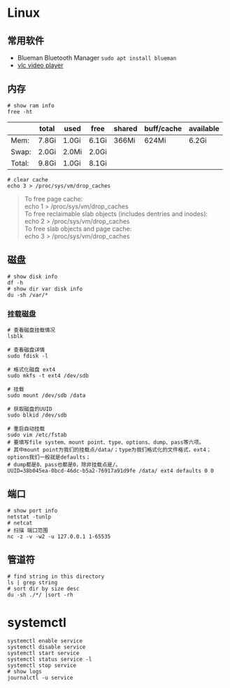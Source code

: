# Linux

## 常用软件

- Blueman Bluetooth Manager `sudo apt install blueman`
- [vlc video player](https://www.videolan.org/vlc/download-ubuntu.html)

## 内存

```shell
# show ram info
free -ht
```

|        | total | used  | free  | shared | buff/cache | available |
|--------|-------|-------|-------|--------|------------|-----------|
| Mem:   | 7.8Gi | 1.0Gi | 6.1Gi | 366Mi  | 624Mi      | 6.2Gi     |
| Swap:  | 2.0Gi | 2.0Mi | 2.0Gi |        |            |           |
| Total: | 9.8Gi | 1.0Gi | 8.1Gi |        |            |           |

```shell
# clear cache
echo 3 > /proc/sys/vm/drop_caches
```

> To free page cache:<br>
> echo 1 > /proc/sys/vm/drop_caches<br>
> To free reclaimable slab objects (includes dentries and inodes):<br>
> echo 2 > /proc/sys/vm/drop_caches<br>
> To free slab objects and page cache:<br>
> echo 3 > /proc/sys/vm/drop_caches

## 磁盘

```shell
# show disk info
df -h
# show dir var disk info
du -sh /var/*
```

### 挂载磁盘

```shell
# 查看磁盘挂载情况
lsblk

# 查看磁盘详情
sudo fdisk -l

# 格式化磁盘 ext4
sudo mkfs -t ext4 /dev/sdb

# 挂载
sudo mount /dev/sdb /data

# 获取磁盘的UUID
sudo blkid /dev/sdb

# 重启自动挂载
sudo vim /etc/fstab
# 要填写file system、mount point、type、options、dump、pass等六项。
# 其中mount point为我们的挂载点/data/；type为我们格式化的文件格式，ext4；options我们一般就是defaults；
# dump都是0、pass也都是0，除非挂载点是/。
UUID=38b045ea-0bcd-46dc-b5a2-76917a91d9fe /data/ ext4 defaults 0 0
```

## 端口

```shell
# show port info
netstat -tunlp
# netcat
# 扫描 端口范围
nc -z -v -w2 -u 127.0.0.1 1-65535
```

## 管道符

```shell
# find string in this directory
ls | grep string
# sort dir by size desc
du -sh ./*/ |sort -rh 
```

# systemctl

```shell
systemctl enable service
systemctl disable service
systemctl start service
systemctl status service -l
systemctl stop service
# show logs 
journalctl -u service
```

